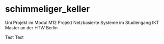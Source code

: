 # schimmeliger_keller
Uni Projekt im Modul M12 Projekt Netzbasierte Systeme im Studiengang IKT Master an der HTW Berlin


Test Test